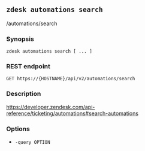 ## `zdesk automations search`

/automations/search

### Synopsis

    zdesk automations search [ ... ]

### REST endpoint

    GET https://{HOSTNAME}/api/v2/automations/search

### Description

https://developer.zendesk.com/api-reference/ticketing/automations#search-automations

### Options

* `-query OPTION`

